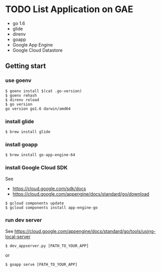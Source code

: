 TODO List Application on GAE
=======================================

* go 1.6
* glide
* direnv
* goapp
* Google App Engine
* Google Cloud Datastore


Getting start
---------------------------------------

### use goenv

```
$ goenv install $(cat .go-version)
$ goenv rehash
$ direnv reload
$ go version
go version go1.6 darwin/amd64
```

### install glide

```
$ brew install glide
```

### install goapp

```
$ brew install go-app-engine-64
```

### install Google Cloud SDK

See

* https://cloud.google.com/sdk/docs
* https://cloud.google.com/appengine/docs/standard/go/download

```
$ gcloud components update
$ gcloud components install app-engine-go
```

### run dev server

See https://cloud.google.com/appengine/docs/standard/go/tools/using-local-server

```
$ dev_appserver.py [PATH_TO_YOUR_APP]
```

or

```
$ goapp serve [PATH_TO_YOUR_APP]
```

